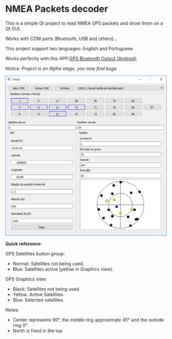 NMEA Packets decoder
=============

This is a simple Qt project to read NMEA GPS packets and show them on a Qt GUI.

Works with COM ports (Bluetooth, USB and others)...

This project support two languages: English and Portuguese

Works perfectly with this APP:[GPS Bluetooth Output (Android)](https://play.google.com/store/apps/details?id=com.meowsbox.btgps&hl=en)

_Notice: Project is on Alpha stage, you may find bugs._

![alt tag](https://github.com/angelorodem/qt-satelite-info/blob/master/Project%20image/tela%20gps.png?raw=true)

**Quick reference:**

GPS Satellites button group:
  * Normal: Satellites not being used.
  * Blue:   Satellites active (yellow in Graphics view).
  
GPS Graphics view:
  * Black:  Satellites not being used.
  * Yellow: Active Satellites.
  * Blue:   Selected satellites.

  Notes:
  * Center represents 90°, the middle ring approximate 45° and the outside ring 0°
  * North is fixed in the top 





